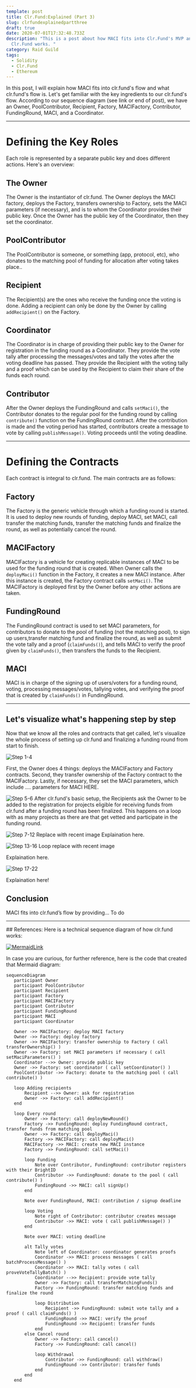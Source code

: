 ```yaml
---
template: post
title: Clr.Fund:Explained (Part 3)
slug: clrfundexplainedpartthree
draft: true
date: 2020-07-01T17:32:48.733Z
description: "This is a post about how MACI fits into Clr.Fund's MVP and how
  Clr.Fund works. "
category: Raid Guild
tags:
  - Solidity
  - Clr.Fund
  - Ethereum
---
```

<p>In this post, I will explain how MACI fits into clr.fund's flow and what clr.fund's flow is. Let's get familiar with the key ingredients to our clr.fund's flow. According to our sequence diagram (see link or end of post), we have an Owner, PoolContributor, Recipient, Factory, MACIFactory, Contributor, FundingRound, MACI, and a Coordinator.</p>
<hr/>
 
# Defining the Key Roles
 
Each role is represented by a separate public key and does different actions. Here's an overview:
 
## The Owner
 
The Owner is the instantiator of clr.fund. The Owner deploys the MACI factory, deploys the Factory, transfers ownership to Factory, sets the MACI parameters (if necessary), and is to whom the Coordinator provides their public key. Once the Owner has the public key of the Coordinator, then they set the coordinator.
 
## PoolContributor
 
The PoolContributor is someone, or something (app, protocol, etc), who donates to the matching pool of funding for allocation after voting takes place..  
 
## Recipient
The Recipient(s) are the ones who receive the funding once the voting is done. Adding a recipient can only be done by the Owner by calling ```addRecipient()``` on the Factory.
 
 
## Coordinator
The Coordinator is in charge of providing their public key to the Owner for registration in the funding round as a Coordinator. They provide the vote tally after processing the messages/votes and tally the votes after the voting deadline has passed. They provide the Recipient with the voting tally and a proof which can be used by the Recipient to claim their share of the funds each round.
 
## Contributor
After the Owner deploys the FundingRound and calls ```setMaci()```, the Contributor donates to the regular pool for the funding round by calling ```contribute()``` function on the FundingRound contract. After the contribution is made and the voting period has started, contributors create a message to vote  by calling ```publishMessage()```. Voting proceeds until the voting deadline.
<hr/>
 
# Defining the Contracts
 
Each contract is integral to clr.fund. The main contracts are as follows:
 
## Factory
The Factory is the generic vehicle through which a funding round is started. It is used to deploy new rounds of funding, deploy MACI, set MACI, call transfer the matching funds, transfer the matching funds and finalize the round, as well as potentially cancel the round.
 
## MACIFactory
MACIFactory is a vehicle for creating replicable instances of MACI to be used for the funding round that is created. When Owner calls the ```deployMaci()``` function in the Factory, it creates a new MACI instance. After this instance is created, the Factory contract calls ```setMaci()```. The MACIFactory is deployed first by the Owner before any other actions are taken.
 
## FundingRound
The FundingRound contract is used to set MACI parameters, for contributors to donate to the pool of funding (not the matching pool), to sign up users,transfer matching fund and finalize the round, as well as submit the vote tally and a proof (```claimFunds()```), and tells MACI to verify the proof given by ```claimFunds()```, then transfers the funds to the Recipient.
 
## MACI
MACI is in charge of the signing up of users/voters for a funding round, voting, processing messages/votes, tallying votes, and verifying the proof that is created by ```claimFunds()``` in FundingRound.
 
<hr/>
 
## Let's visualize what's happening step by step
Now that we know all the roles and contracts that get called, let's visualize the whole process of setting up clr.fund and finalizing a funding round from start to finish.
 
![Step 1-4](https://imgur.com/7Mk8Vy8.jpg)

First, the Owner does 4 things: deploys the MACIFactory and Factory contracts. Second, they transfer ownership of the Factory contract to the MACIFactory. Lastly, if necessary, they set the MACI parameters, which include .... parameters for MACI HERE.
 
![Step 5-6](https://imgur.com/EEJlGDz.jpg)
After clr.fund's basic setup, the Recipients ask the Owner to be added to the registration for projects eligible for receiving funds from clr.fund after a funding round has been finalized. This happens on a loop with as many projects as there are that get vetted and participate in the funding round.
 
![Step 7-12](https://imgur.com/zYxXgcZ.jpg) Replace with recent image
Explaination here.
 
![Step 13-16 Loop](https://imgur.com/ORRlkYe.jpg) replace with recent image

Explaination here.
 
![Step 17-22](https://imgur.com/CLlWpvt.jpg)
 
Explaination here!
 
 
## Conclusion 
MACI fits into clr.fund’s flow by providing… To do
 
<hr/>
## References: 
Here is a technical sequence diagram of how clr.fund works:
 
<a href="https://imgur.com/M5bAC0S">![MermaidLink](https://imgur.com/M5bAC0S.png) </a>
 
In case you are curious, for further reference, here is the code that created that Mermaid diagram:
```
sequenceDiagram
   participant Owner
   participant PoolContributor
   participant Recipient
   participant Factory
   participant MACIFactory
   participant Contributor
   participant FundingRound
   participant MACI
   participant Coordinator
  
   Owner ->> MACIFactory: deploy MACI factory
   Owner ->> Factory: deploy factory
   Owner ->> MACIFactory: transfer ownership to Factory ( call transferOwnership() )
   Owner ->> Factory: set MACI parameters if necessary ( call setMaciParameters() )
   Coordinator -->> Owner: provide public key
   Owner ->> Factory: set coordinator ( call setCoordinator() )
   PoolContributor ->> Factory: donate to the matching pool ( call contribute() )
 
   loop Adding recipients
       Recipient -->> Owner: ask for registration
       Owner ->> Factory: call addRecipient()
   end
  
   loop Every round
       Owner ->> Factory: call deployNewRound()
       Factory ->> FundingRound: deploy FundingRound contract, transfer funds from matching pool
       Owner ->> Factory: call deployMaci()
       Factory ->> MACIFactory: call deployMaci()
       MACIFactory ->> MACI: create new MACI instance
       Factory ->> FundingRound: call setMaci()
      
       loop Funding
           Note over Contributor, FundingRound: contributor registers with their BrightID
           Contributor ->> FundingRound: donate to the pool ( call contribute() )
           FundingRound ->> MACI: call signUp()
       end
      
       Note over FundingRound, MACI: contribution / signup deadline
      
       loop Voting
           Note right of Contributor: contributor creates message
           Contributor ->> MACI: vote ( call publishMessage() )
       end
      
       Note over MACI: voting deadline
 
       alt Tally votes
           Note left of Coordinator: coordinator generates proofs
           Coordinator ->> MACI: process messages ( call batchProcessMessage() )
           Coordinator ->> MACI: tally votes ( call proveVoteTallyBatch() )
           Coordinator -->> Recipient: provide vote tally
           Owner ->> Factory: call transferMatchingFunds()
           Factory ->> FundingRound: transfer matching funds and finalize the round
 
           loop Distribution
               Recipient ->> FundingRound: submit vote tally and a proof ( call claimFunds() )
               FundingRound ->> MACI: verify the proof
               FundingRound ->> Recipient: transfer funds
           end
       else Cancel round
           Owner ->> Factory: call cancel()
           Factory ->> FundingRound: call cancel()
 
           loop Withdrawal
               Contributor ->> FundingRound: call withdraw()
               FundingRound ->> Contributor: transfer funds
           end
       end
   end
 
```
 

